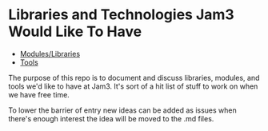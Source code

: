 Libraries and Technologies Jam3 Would Like To Have
==================================================

* [Modules/Libraries](modules.md)
* [Tools](tools.md)

The purpose of this repo is to document and discuss libraries, modules, and tools we'd like to have at Jam3. It's sort of a hit list of stuff to work on when we have free time.

To lower the barrier of entry new ideas can be added as issues when there's enough interest the idea will be moved to the .md files.